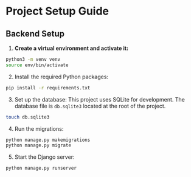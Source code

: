 # Project Setup Guide

## Backend Setup

1. **Create a virtual environment and activate it:**

```sh
python3 -m venv venv
source env/bin/activate
```

2. Install the required Python packages:
```sh
pip install -r requirements.txt
```

3. Set up the database:
This project uses SQLite for development. The database file is `db.sqlite3` located at the root of the project.
```sh
touch db.sqlite3
```

4. Run the migrations:
```sh
python manage.py makemigrations
python manage.py migrate
```

5. Start the Django server:
```sh
python manage.py runserver
```

